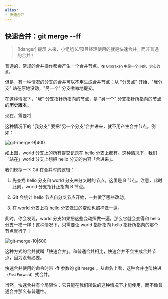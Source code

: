 ```yaml
---
alias: 
- 快速合并
---
```


## 快速合并：git merge --ff

> [!danger] 提示
> 未来，小组组长/项目经理使用的就是快速合并，而非普通的合并！

普通的、常规的合并操作都会产生一个合并节点。<small>在 GitKraken 中是一个小的、实心的点。</small>

但是，有一种情况的分支的合并可以不用生成合并节点：从 "分叉点" 开始，"我分支" 站在原地没动，"另一个" 分支嗷嗷地提交。

在这种情况下，"我" 分支指针所指向的节点，是 "另一个" 分支指针所指向的节点的**历史版本**。

现在，需要将

这种情况下的 "我分支" 要把"另一个分支"合并进来，就不用产生合并节点。例如：

![git-merge-9|400](https://woniumd.oss-cn-hangzhou.aliyuncs.com/java/hemiao/20220627164327.png)

如上图，world 分支上的所有提交记录在 hello 分支上都有。这种情况下，我们「站在」world 分支上想把 hello 分支的内容「合进来」。

我们模拟一下 Git 在合并时的逻辑：

1. 先查找 hello 分支和 world 分支未分叉时的节点。这里是 B 节点。注意，此时此刻，world 分支指针正指向 B 节点。

2. Git 会统计 hello 节点自分叉节点开始，一共做了哪些改动。

3. 在 world 分支上将 hello 分支做过的变动也照样做一遍。

此时，你会发现，world 分支如果把这些变动照做一遍，那么它就会变得和 hello 分支一模一样！这种情况下，只需要让 world 指针指向 hello 指针所指向的那个节点就行了！

![git-merge-10|600](https://woniumd.oss-cn-hangzhou.aliyuncs.com/java/hemiao/20220627164330.gif)

这种方式的合并就叫「快速合并」。和普通合并相比，快速合并不会生成合并节点，因为没有必要。

快速合并使用的命令时带 -ff 参数的 git merge 。从命名上看，这种合并也叫快进<small>（Fast Forward）</small>式合并。

当然，快速合并有个局限性：它只能在我们所说的这种情况下才能使用，而不像普通合并那么有普适性。

